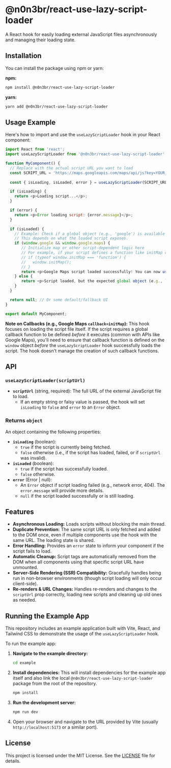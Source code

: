 # @n0n3br/react-use-lazy-script-loader

A React hook for easily loading external JavaScript files asynchronously and managing their loading state.

## Installation

You can install the package using npm or yarn:

**npm:**
```bash
npm install @n0n3br/react-use-lazy-script-loader
```

**yarn:**
```bash
yarn add @n0n3br/react-use-lazy-script-loader
```

## Usage Example

Here's how to import and use the `useLazyScriptLoader` hook in your React component:

```javascript
import React from 'react';
import useLazyScriptLoader from '@n0n3br/react-use-lazy-script-loader';

function MyComponent() {
  // Replace with the actual script URL you want to load
  const SCRIPT_URL = 'https://maps.googleapis.com/maps/api/js?key=YOUR_API_KEY&callback=initMap';
  
  const { isLoading, isLoaded, error } = useLazyScriptLoader(SCRIPT_URL);

  if (isLoading) {
    return <p>Loading script...</p>;
  }

  if (error) {
    return <p>Error loading script: {error.message}</p>;
  }

  if (isLoaded) {
    // Example: Check if a global object (e.g., 'google') is available
    // This depends on what the loaded script exposes.
    if (window.google && window.google.maps) {
       // Initialize map or other script-dependent logic here
       // For example, if your script defines a function like initMap on window:
       // if (typeof window.initMap === 'function') {
       //   window.initMap();
       // }
       return <p>Google Maps script loaded successfully! You can now use `window.google.maps`.</p>;
    } else {
       return <p>Script loaded, but the expected global object (e.g., `window.google`) was not found. Please check the script URL and its behavior.</p>;
    }
  }

  return null; // Or some default/fallback UI
}

export default MyComponent;
```

**Note on Callbacks (e.g., Google Maps `callback=initMap`):**
This hook focuses on loading the script file itself. If the script requires a global callback function to be defined *before* it executes (common with APIs like Google Maps), you'll need to ensure that callback function is defined on the `window` object *before* the `useLazyScriptLoader` hook successfully loads the script. The hook doesn't manage the creation of such callback functions.

## API

### `useLazyScriptLoader(scriptUrl)`

-   **`scriptUrl`** (string, required): The full URL of the external JavaScript file to load.
    -   If an empty string or falsy value is passed, the hook will set `isLoading` to `false` and `error` to an `Error` object.

### Returns `object`

An object containing the following properties:

-   **`isLoading`** (boolean):
    -   `true` if the script is currently being fetched.
    -   `false` otherwise (i.e., if the script has loaded, failed, or if `scriptUrl` was invalid).
-   **`isLoaded`** (boolean):
    -   `true` if the script has successfully loaded.
    -   `false` otherwise.
-   **`error`** (Error | null):
    -   An `Error` object if script loading failed (e.g., network error, 404). The `error.message` will provide more details.
    -   `null` if the script loaded successfully or is still loading.

## Features

-   **Asynchronous Loading:** Loads scripts without blocking the main thread.
-   **Duplicate Prevention:** The same script URL is only fetched and added to the DOM once, even if multiple components use the hook with the same URL. The loading state is shared.
-   **Error Handling:** Provides an `error` state to inform your component if the script fails to load.
-   **Automatic Cleanup:** Script tags are automatically removed from the DOM when all components using that specific script URL have unmounted.
-   **Server-Side Rendering (SSR) Compatibility:** Gracefully handles being run in non-browser environments (though script loading will only occur client-side).
-   **Re-renders & URL Changes:** Handles re-renders and changes to the `scriptUrl` prop correctly, loading new scripts and cleaning up old ones as needed.

## Running the Example App

This repository includes an example application built with Vite, React, and Tailwind CSS to demonstrate the usage of the `useLazyScriptLoader` hook.

To run the example app:

1.  **Navigate to the example directory:**
    ```bash
    cd example
    ```

2.  **Install dependencies:**
    This will install dependencies for the example app itself and also link the local `@n0n3br/react-use-lazy-script-loader` package from the root of the repository.
    ```bash
    npm install
    ```

3.  **Run the development server:**
    ```bash
    npm run dev
    ```

4.  Open your browser and navigate to the URL provided by Vite (usually `http://localhost:5173` or a similar port).

## License

This project is licensed under the MIT License. See the [LICENSE](./LICENSE) file for details.
```
